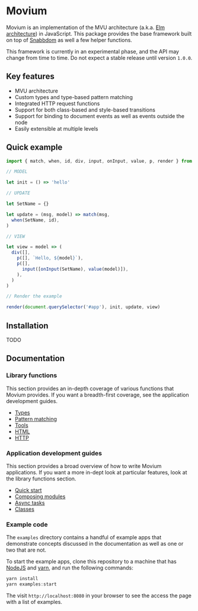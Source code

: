 # Movium

Movium is an implementation of the MVU architecture (a.k.a.
[Elm architecture](https://guide.elm-lang.org/architecture/)) in JavaScript.
This package provides the base framework built on top of
[Snabbdom](https://github.com/snabbdom/snabbdom) as well a few helper functions.

This framework is currently in an experimental phase, and the API may change
from time to time. Do not expect a stable release until version `1.0.0`.

## Key features

- MVU architecture
- Custom types and type-based pattern matching
- Integrated HTTP request functions
- Support for both class-based and style-based transitions
- Support for binding to document events as well as events outside the node
- Easily extensible at multiple levels

## Quick example

```javascript
import { match, when, id, div, input, onInput, value, p, render } from 'movium'

// MODEL

let init = () => 'hello'

// UPDATE

let SetName = {}

let update = (msg, model) => match(msg,
  when(SetName, id),
)

// VIEW

let view = model => (
  div([],
    p([], `Hello, ${model}`),
    p([],
      input([onInput(SetName), value(model)]),
    ),
  )
)

// Render the example

render(document.querySelector('#app'), init, update, view)
```

## Installation

TODO

## Documentation

### Library functions

This section provides an in-depth coverage of various functions that Movium 
provides. If you want a breadth-first coverage, see the application 
development guides.

- [Types](./docs/types.md)
- [Pattern matching](./docs/pattern-matching.md)
- [Tools](./docs/tools.md)
- [HTML](./docs/html.md)
- [HTTP](./docs/http.md)

### Application development guides

This section provides a broad overview of how to write Movium applications. 
If you want a more in-dept look at particular features, look at the library 
functions section.

- [Quick start](./docs/quick-start.md)
- [Composing modules](./docs/composing-modules.md)
- [Async tasks](./docs/async-tasks.md)
- [Classes](./docs/classes.md)

### Example code

The `examples` directory contains a handful of example apps that demonstrate 
concepts discussed in the documentation as well as one or two that are not. 

To start the example apps, clone this repository to a machine that has 
[NodeJS](https://nodejs.org/en/) and [yarn](https://yarnpkg.com/), and run 
the following commands:

```javascript
yarn install
yarn examples:start
```

The visit `http://localhost:8080` in your browser to see the access the page 
with a list of examples.

